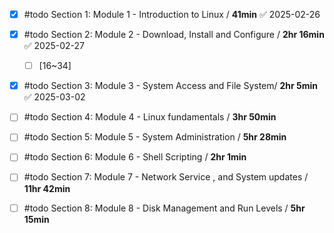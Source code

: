 - [x] #todo Section 1: Module 1 - Introduction to Linux / **41min** ✅ 2025-02-26
- [x] #todo Section 2: Module 2 - Download, Install and Configure /  **2hr 16min** ✅ 2025-02-27
	- [ ]  [16~34]
- [x] #todo Section 3: Module 3 - System Access and File System/ **2hr 5min** ✅ 2025-03-02
- [ ] #todo Section 4: Module 4 - Linux fundamentals / **3hr 50min**
- [ ] #todo Section 5: Module 5 - System Administration / **5hr 28min**
- [ ] #todo Section 6: Module 6 - Shell Scripting / **2hr 1min**
- [ ] #todo Section 7: Module 7 - Network Service , and System updates / **11hr 42min**
- [ ] #todo Section 8: Module 8 - Disk Management and Run Levels / **5hr 15min**

